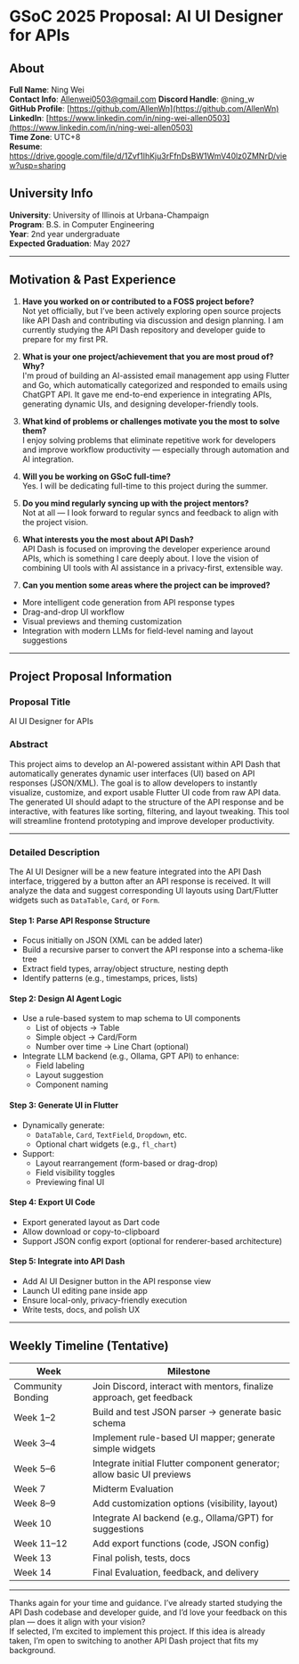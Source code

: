 # GSoC 2025 Proposal: AI UI Designer for APIs

## About

**Full Name**: Ning Wei  
**Contact Info**: Allenwei0503@gmail.com 
**Discord Handle**: @ning_w  
**GitHub Profile**: [https://github.com/AllenWn](https://github.com/AllenWn)  
**LinkedIn**: [https://www.linkedin.com/in/ning-wei-allen0503](https://www.linkedin.com/in/ning-wei-allen0503)  
**Time Zone**: UTC+8  
**Resume**: https://drive.google.com/file/d/1Zvf1IhKju3rFfnDsBW1WmV40lz0ZMNrD/view?usp=sharing

## University Info

**University**: University of Illinois at Urbana-Champaign  
**Program**: B.S. in Computer Engineering  
**Year**: 2nd year undergraduate  
**Expected Graduation**: May 2027

---

## Motivation & Past Experience

1. **Have you worked on or contributed to a FOSS project before?**  
Not yet officially, but I’ve been actively exploring open source projects like API Dash and contributing via discussion and design planning. I am currently studying the API Dash repository and developer guide to prepare for my first PR.

2. **What is your one project/achievement that you are most proud of? Why?**  
I'm proud of building an AI-assisted email management app using Flutter and Go, which automatically categorized and responded to emails using ChatGPT API. It gave me end-to-end experience in integrating APIs, generating dynamic UIs, and designing developer-friendly tools.

3. **What kind of problems or challenges motivate you the most to solve them?**  
I enjoy solving problems that eliminate repetitive work for developers and improve workflow productivity — especially through automation and AI integration.

4. **Will you be working on GSoC full-time?**  
Yes. I will be dedicating full-time to this project during the summer.

5. **Do you mind regularly syncing up with the project mentors?**  
Not at all — I look forward to regular syncs and feedback to align with the project vision.

6. **What interests you the most about API Dash?**  
API Dash is focused on improving the developer experience around APIs, which is something I care deeply about. I love the vision of combining UI tools with AI assistance in a privacy-first, extensible way.

7. **Can you mention some areas where the project can be improved?**  
- More intelligent code generation from API response types  
- Drag-and-drop UI workflow  
- Visual previews and theming customization  
- Integration with modern LLMs for field-level naming and layout suggestions

---

## Project Proposal Information

### Proposal Title

AI UI Designer for APIs

### Abstract

This project aims to develop an AI-powered assistant within API Dash that automatically generates dynamic user interfaces (UI) based on API responses (JSON/XML). The goal is to allow developers to instantly visualize, customize, and export usable Flutter UI code from raw API data. The generated UI should adapt to the structure of the API response and be interactive, with features like sorting, filtering, and layout tweaking. This tool will streamline frontend prototyping and improve developer productivity.

---

### Detailed Description

The AI UI Designer will be a new feature integrated into the API Dash interface, triggered by a button after an API response is received. It will analyze the data and suggest corresponding UI layouts using Dart/Flutter widgets such as `DataTable`, `Card`, or `Form`.

#### Step 1: Parse API Response Structure

- Focus initially on JSON (XML can be added later)
- Build a recursive parser to convert the API response into a schema-like tree
- Extract field types, array/object structure, nesting depth
- Identify patterns (e.g., timestamps, prices, lists)

#### Step 2: Design AI Agent Logic

- Use a rule-based system to map schema to UI components
    - List of objects → Table
    - Simple object → Card/Form
    - Number over time → Line Chart (optional)
- Integrate LLM backend (e.g., Ollama, GPT API) to enhance:
    - Field labeling
    - Layout suggestion
    - Component naming

#### Step 3: Generate UI in Flutter

- Dynamically generate:
    - `DataTable`, `Card`, `TextField`, `Dropdown`, etc.
    - Optional chart widgets (e.g., `fl_chart`)
- Support:
    - Layout rearrangement (form-based or drag-drop)
    - Field visibility toggles
    - Previewing final UI

#### Step 4: Export UI Code

- Export generated layout as Dart code
- Allow download or copy-to-clipboard
- Support JSON config export (optional for renderer-based architecture)

#### Step 5: Integrate into API Dash

- Add AI UI Designer button in the API response view
- Launch UI editing pane inside app
- Ensure local-only, privacy-friendly execution
- Write tests, docs, and polish UX

---

## Weekly Timeline (Tentative)

| Week | Milestone |
|------|-----------|
| Community Bonding | Join Discord, interact with mentors, finalize approach, get feedback |
| Week 1–2 | Build and test JSON parser → generate basic schema |
| Week 3–4 | Implement rule-based UI mapper; generate simple widgets |
| Week 5–6 | Integrate initial Flutter component generator; allow basic UI previews |
| Week 7 | Midterm Evaluation |
| Week 8–9 | Add customization options (visibility, layout) |
| Week 10 | Integrate AI backend (e.g., Ollama/GPT) for suggestions |
| Week 11–12 | Add export functions (code, JSON config) |
| Week 13 | Final polish, tests, docs |
| Week 14 | Final Evaluation, feedback, and delivery |

---

Thanks again for your time and guidance. I’ve already started studying the API Dash codebase and developer guide, and I’d love your feedback on this plan — does it align with your vision?  
If selected, I’m excited to implement this project. If this idea is already taken, I’m open to switching to another API Dash project that fits my background.
